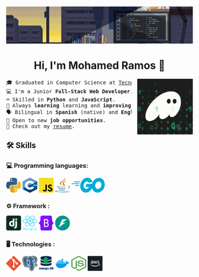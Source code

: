<img src="./assets/wallpaper/wallpaper.jpg" style="max-height: 100px; width: 100%; object-fit: cover;" 
         alt="Banner">

<div align="center">
<h1>Hi, I'm Mohamed Ramos 👋</h1>
</div>

<picture> 
<img src="./assets/gif/code.gif" width="150px" height="" style="margin-left: 15px;" align="right">
</picture>

<pre>
🎓 Graduated in Computer Science at <a href="https://tec.mx/en">Tecnologico de Monterrey</a>.
💻 I'm a Junior <strong>Full-Stack Web Developer</strong>.
⌨️ Skilled in <strong>Python</strong> and <strong>JavaScript</strong>.
🧠 Always <strong>learning </strong>learning and <strong>improving</strong> skills.
🗣 Bilingual in <strong>Spanish </strong>(native) and <strong>English</strong>.
🚀 Open to new <strong>job opportunities</strong>.
📄 Check out my <a href="./resume/CV MRN English.pdf">resume</a>.
</pre>

##  🛠️ Skills

###  💻 Programming languages: 
<div>
  <img src="./assets/Languages/python.png" alt="Alt text" width="40" height="40">
  <img src="./assets/Languages/c.png" alt="Alt text" width="40" height="40">
  <img src="./assets/Languages/javascript.png" alt="Alt text" width="40" height="40">
  <img src="./assets/Languages/java.png" alt="Alt text" width="40" height="40">
  <img src="./assets/Languages/go.png" alt="Alt text" width="90" height="40">
</div>

### ⚙️  Framework : 
<div>
 <img src="./assets/Frameworks/django.png" alt="Alt text" width="40" height="40">
  <img src="./assets/Frameworks/react.png" alt="Alt text" width="40" height="40">
  <img src="./assets/Frameworks/bootstrap.png" alt="Alt text" width="40" height="40">
  <img src="./assets/Frameworks/fastapi.png" alt="Alt text" width="40" height="40">

</div>

### 🖥️ Technologies :  
<div>
  <img src="./assets/Technologies/git.png" alt="Alt text" width="40" height="40">
  <img src="./assets/Technologies/postgresql.png" alt="Alt text" width="40" height="40">
  <img src="./assets/Technologies/mongodb.png" alt="Alt text" width="40" height="40">
  <img src="./assets/Technologies/docker.png" alt="Alt text" width="40" height="40">
  <img src="./assets/Technologies/nodejs.png" alt="Alt text" width="40" height="40">
  <img src="./assets/Technologies/aws.png" alt="Alt text" width="40" height="40">
</div>

